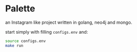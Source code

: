 # Palette
an Instagram like project written in golang, neo4j and mongo.

start simply with filling `configs.env` and:

```bash
source configs.env
make run
```

